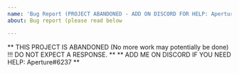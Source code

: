 ```yaml
---
name: 'Bug Report (PROJECT ABANDONED - ADD ON DISCORD FOR HELP: Aperture#6237)'
about: Bug report (please read below

---
```


** THIS PROJECT IS ABANDONED (No more work may potentially be done) !!! DO NOT EXPECT A RESPONSE. **
** ADD ME ON DISCORD IF YOU NEED HELP: Aperture#6237 **

